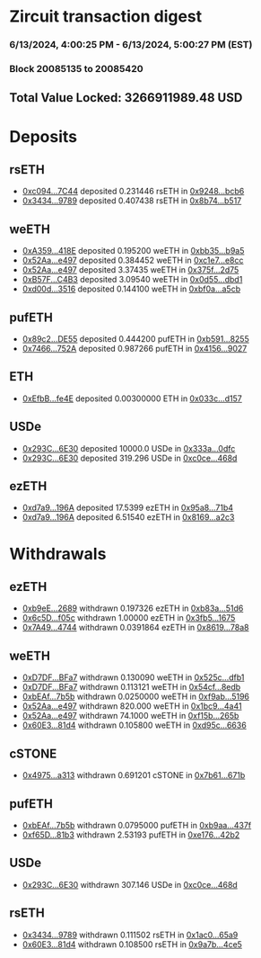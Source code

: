 # Zircuit transaction digest
### 6/13/2024, 4:00:25 PM - 6/13/2024, 5:00:27 PM (EST)
### Block 20085135 to 20085420

## Total Value Locked: 3266911989.48 USD

# Deposits
## rsETH
- [0xc094...7C44](https://etherscan.io/address/0xc09448918F5730368FA5f1903b273e79B5E57C44) deposited 0.231446 rsETH in [0x9248...bcb6](https://etherscan.io/tx/0xc09448918F5730368FA5f1903b273e79B5E57C44)
- [0x3434...9789](https://etherscan.io/address/0x34349c5569e7B846c3558961552D2202760A9789) deposited 0.407438 rsETH in [0x8b74...b517](https://etherscan.io/tx/0x34349c5569e7B846c3558961552D2202760A9789)
## weETH
- [0xA359...418E](https://etherscan.io/address/0xA359D67E584b9F890AE09D1232bFbca1a6fC418E) deposited 0.195200 weETH in [0xbb35...b9a5](https://etherscan.io/tx/0xA359D67E584b9F890AE09D1232bFbca1a6fC418E)
- [0x52Aa...e497](https://etherscan.io/address/0x52Aa899454998Be5b000Ad077a46Bbe360F4e497) deposited 0.384452 weETH in [0xc1e7...e8cc](https://etherscan.io/tx/0x52Aa899454998Be5b000Ad077a46Bbe360F4e497)
- [0x52Aa...e497](https://etherscan.io/address/0x52Aa899454998Be5b000Ad077a46Bbe360F4e497) deposited 3.37435 weETH in [0x375f...2d75](https://etherscan.io/tx/0x52Aa899454998Be5b000Ad077a46Bbe360F4e497)
- [0xB57F...C4B3](https://etherscan.io/address/0xB57Fc8E76E9531137D698f41a5ec527b22BFC4B3) deposited 3.09540 weETH in [0x0d55...dbd1](https://etherscan.io/tx/0xB57Fc8E76E9531137D698f41a5ec527b22BFC4B3)
- [0xd00d...3516](https://etherscan.io/address/0xd00d52c08C3e38c08166F731460888ED8b5A3516) deposited 0.144100 weETH in [0xbf0a...a5cb](https://etherscan.io/tx/0xd00d52c08C3e38c08166F731460888ED8b5A3516)
## pufETH
- [0x89c2...DE55](https://etherscan.io/address/0x89c209c51A9D9040d8C756aFEA4AB1A937FaDE55) deposited 0.444200 pufETH in [0xb591...8255](https://etherscan.io/tx/0x89c209c51A9D9040d8C756aFEA4AB1A937FaDE55)
- [0x7466...752A](https://etherscan.io/address/0x74663d8Acad6147BeB25658a04687B73404f752A) deposited 0.987266 pufETH in [0x4156...9027](https://etherscan.io/tx/0x74663d8Acad6147BeB25658a04687B73404f752A)
## ETH
- [0xEfbB...fe4E](https://etherscan.io/address/0xEfbB0E2A7402739428010D54aEADa67dbE37fe4E) deposited 0.00300000 ETH in [0x033c...d157](https://etherscan.io/tx/0xEfbB0E2A7402739428010D54aEADa67dbE37fe4E)
## USDe
- [0x293C...6E30](https://etherscan.io/address/0x293C6937D8D82e05B01335F7B33FBA0c8e256E30) deposited 10000.0 USDe in [0x333a...0dfc](https://etherscan.io/tx/0x293C6937D8D82e05B01335F7B33FBA0c8e256E30)
- [0x293C...6E30](https://etherscan.io/address/0x293C6937D8D82e05B01335F7B33FBA0c8e256E30) deposited 319.296 USDe in [0xc0ce...468d](https://etherscan.io/tx/0x293C6937D8D82e05B01335F7B33FBA0c8e256E30)
## ezETH
- [0xd7a9...196A](https://etherscan.io/address/0xd7a9a1080ca98e79D7D72dA4d41B5f6bF5b4196A) deposited 17.5399 ezETH in [0x95a8...71b4](https://etherscan.io/tx/0xd7a9a1080ca98e79D7D72dA4d41B5f6bF5b4196A)
- [0xd7a9...196A](https://etherscan.io/address/0xd7a9a1080ca98e79D7D72dA4d41B5f6bF5b4196A) deposited 6.51540 ezETH in [0x8169...a2c3](https://etherscan.io/tx/0xd7a9a1080ca98e79D7D72dA4d41B5f6bF5b4196A)
# Withdrawals
## ezETH
- [0xb9eE...2689](https://etherscan.io/address/0xb9eE0838960D6F006A80435B77A04917AD182689) withdrawn 0.197326 ezETH in [0xb83a...51d6](https://etherscan.io/tx/0xb9eE0838960D6F006A80435B77A04917AD182689)
- [0x6c5D...f05c](https://etherscan.io/address/0x6c5DCF474090B105904A4cBa693DE1d59317f05c) withdrawn 1.00000 ezETH in [0x3fb5...1675](https://etherscan.io/tx/0x6c5DCF474090B105904A4cBa693DE1d59317f05c)
- [0x7A49...4744](https://etherscan.io/address/0x7A493Be5c2ce014cD049Bf178a1ac0Db1B434744) withdrawn 0.0391864 ezETH in [0x8619...78a8](https://etherscan.io/tx/0x7A493Be5c2ce014cD049Bf178a1ac0Db1B434744)
## weETH
- [0xD7DF...BFa7](https://etherscan.io/address/0xD7DF7E085214743530afF339aFC420c7c720BFa7) withdrawn 0.130090 weETH in [0x525c...dfb1](https://etherscan.io/tx/0xD7DF7E085214743530afF339aFC420c7c720BFa7)
- [0xD7DF...BFa7](https://etherscan.io/address/0xD7DF7E085214743530afF339aFC420c7c720BFa7) withdrawn 0.113121 weETH in [0x54cf...8edb](https://etherscan.io/tx/0xD7DF7E085214743530afF339aFC420c7c720BFa7)
- [0xbEAf...7b5b](https://etherscan.io/address/0xbEAf0dAC9Ef0b08dB63856e987e06F5B1A177b5b) withdrawn 0.0250000 weETH in [0xf9ab...5196](https://etherscan.io/tx/0xbEAf0dAC9Ef0b08dB63856e987e06F5B1A177b5b)
- [0x52Aa...e497](https://etherscan.io/address/0x52Aa899454998Be5b000Ad077a46Bbe360F4e497) withdrawn 820.000 weETH in [0x1bc9...4a41](https://etherscan.io/tx/0x52Aa899454998Be5b000Ad077a46Bbe360F4e497)
- [0x52Aa...e497](https://etherscan.io/address/0x52Aa899454998Be5b000Ad077a46Bbe360F4e497) withdrawn 74.1000 weETH in [0xf15b...265b](https://etherscan.io/tx/0x52Aa899454998Be5b000Ad077a46Bbe360F4e497)
- [0x60E3...81d4](https://etherscan.io/address/0x60E329396F6DfB17F49C41Dd347F7E1036E181d4) withdrawn 0.105800 weETH in [0xd95c...6636](https://etherscan.io/tx/0x60E329396F6DfB17F49C41Dd347F7E1036E181d4)
## cSTONE
- [0x4975...a313](https://etherscan.io/address/0x4975C1147F8F2168ADfC860ca2cb90bc53Eba313) withdrawn 0.691201 cSTONE in [0x7b61...671b](https://etherscan.io/tx/0x4975C1147F8F2168ADfC860ca2cb90bc53Eba313)
## pufETH
- [0xbEAf...7b5b](https://etherscan.io/address/0xbEAf0dAC9Ef0b08dB63856e987e06F5B1A177b5b) withdrawn 0.0795000 pufETH in [0xb9aa...437f](https://etherscan.io/tx/0xbEAf0dAC9Ef0b08dB63856e987e06F5B1A177b5b)
- [0xf65D...81b3](https://etherscan.io/address/0xf65DB13b5ee031CB0ebBa525eF21aa6C586681b3) withdrawn 2.53193 pufETH in [0xe176...42b2](https://etherscan.io/tx/0xf65DB13b5ee031CB0ebBa525eF21aa6C586681b3)
## USDe
- [0x293C...6E30](https://etherscan.io/address/0x293C6937D8D82e05B01335F7B33FBA0c8e256E30) withdrawn 307.146 USDe in [0xc0ce...468d](https://etherscan.io/tx/0x293C6937D8D82e05B01335F7B33FBA0c8e256E30)
## rsETH
- [0x3434...9789](https://etherscan.io/address/0x34349c5569e7B846c3558961552D2202760A9789) withdrawn 0.111502 rsETH in [0x1ac0...65a9](https://etherscan.io/tx/0x34349c5569e7B846c3558961552D2202760A9789)
- [0x60E3...81d4](https://etherscan.io/address/0x60E329396F6DfB17F49C41Dd347F7E1036E181d4) withdrawn 0.108500 rsETH in [0x9a7b...4ce5](https://etherscan.io/tx/0x60E329396F6DfB17F49C41Dd347F7E1036E181d4)
